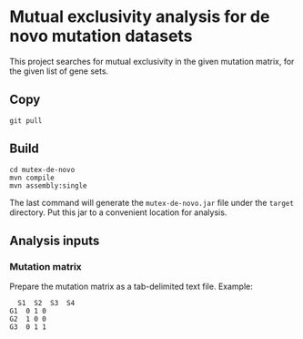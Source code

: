 # Mutual exclusivity analysis for de novo mutation datasets

This project searches for mutual exclusivity in the given mutation matrix, for the given list of gene sets.

## Copy

```
git pull 
```

## Build

```
cd mutex-de-novo
mvn compile
mvn assembly:single
```
The last command will generate the `mutex-de-novo.jar` file under the `target` directory. Put this jar to a convenient location for analysis.

## Analysis inputs

### Mutation matrix

Prepare the mutation matrix as a tab-delimited text file. Example:
```
  S1  S2  S3  S4
G1  0 1 0
G2  1 0 0
G3  0 1 1
```
